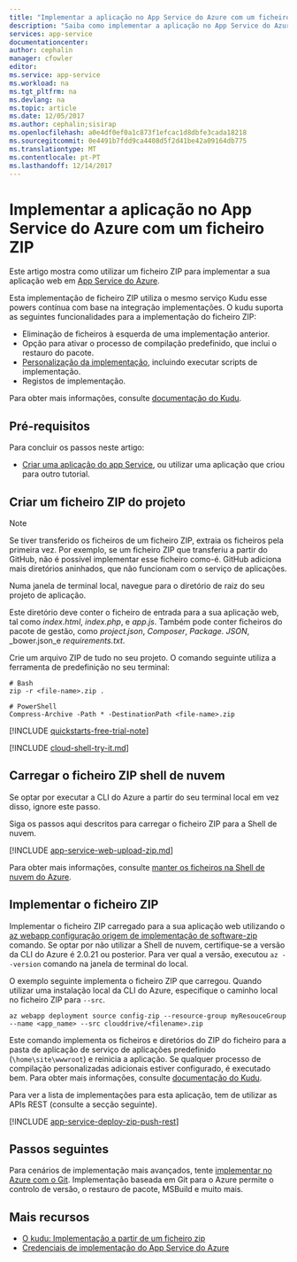 ```yaml
---
title: "Implementar a aplicação no App Service do Azure com um ficheiro ZIP | Microsoft Docs"
description: "Saiba como implementar a aplicação no App Service do Azure com um ficheiro ZIP."
services: app-service
documentationcenter: 
author: cephalin
manager: cfowler
editor: 
ms.service: app-service
ms.workload: na
ms.tgt_pltfrm: na
ms.devlang: na
ms.topic: article
ms.date: 12/05/2017
ms.author: cephalin;sisirap
ms.openlocfilehash: a0e4df0ef0a1c873f1efcac1d8dbfe3cada18218
ms.sourcegitcommit: 0e4491b7fdd9ca4408d5f2d41be42a09164db775
ms.translationtype: MT
ms.contentlocale: pt-PT
ms.lasthandoff: 12/14/2017
---
```

# <a name="deploy-your-app-to-azure-app-service-with-a-zip-file"></a>Implementar a aplicação no App Service do Azure com um ficheiro ZIP

Este artigo mostra como utilizar um ficheiro ZIP para implementar a sua aplicação web em [App Service do Azure](app-service-web-overview.md). 

Esta implementação de ficheiro ZIP utiliza o mesmo serviço Kudu esse powers contínua com base na integração implementações. O kudu suporta as seguintes funcionalidades para a implementação do ficheiro ZIP: 

- Eliminação de ficheiros à esquerda de uma implementação anterior.
- Opção para ativar o processo de compilação predefinido, que inclui o restauro do pacote.
- [Personalização da implementação](https://github.com/projectkudu/kudu/wiki/Configurable-settings#repository-and-deployment-related-settings), incluindo executar scripts de implementação.  
- Registos de implementação. 

Para obter mais informações, consulte [documentação do Kudu](https://github.com/projectkudu/kudu/wiki/Deploying-from-a-zip-file).

## <a name="prerequisites"></a>Pré-requisitos

Para concluir os passos neste artigo:

* [Criar uma aplicação do app Service](/azure/app-service/), ou utilizar uma aplicação que criou para outro tutorial.

## <a name="create-a-project-zip-file"></a>Criar um ficheiro ZIP do projeto

>[!NOTE]
> Se tiver transferido os ficheiros de um ficheiro ZIP, extraia os ficheiros pela primeira vez. Por exemplo, se um ficheiro ZIP que transferiu a partir do GitHub, não é possível implementar esse ficheiro como-é. GitHub adiciona mais diretórios aninhados, que não funcionam com o serviço de aplicações. 
>

Numa janela de terminal local, navegue para o diretório de raiz do seu projeto de aplicação. 

Este diretório deve conter o ficheiro de entrada para a sua aplicação web, tal como _index.html_, _index.php_, e _app.js_. Também pode conter ficheiros do pacote de gestão, como _project.json_, _Composer_, _Package. JSON_, _bower.json_e _requirements.txt_.

Crie um arquivo ZIP de tudo no seu projeto. O comando seguinte utiliza a ferramenta de predefinição no seu terminal:

```
# Bash
zip -r <file-name>.zip .

# PowerShell
Compress-Archive -Path * -DestinationPath <file-name>.zip
``` 

[!INCLUDE [quickstarts-free-trial-note](../../includes/quickstarts-free-trial-note.md)]

[!INCLUDE [cloud-shell-try-it.md](../../includes/cloud-shell-try-it.md)]

## <a name="upload-zip-file-to-cloud-shell"></a>Carregar o ficheiro ZIP shell de nuvem

Se optar por executar a CLI do Azure a partir do seu terminal local em vez disso, ignore este passo.

Siga os passos aqui descritos para carregar o ficheiro ZIP para a Shell de nuvem. 

[!INCLUDE [app-service-web-upload-zip.md](../../includes/app-service-web-upload-zip-no-h.md)]

Para obter mais informações, consulte [manter os ficheiros na Shell de nuvem do Azure](../cloud-shell/persisting-shell-storage.md).

## <a name="deploy-zip-file"></a>Implementar o ficheiro ZIP

Implementar o ficheiro ZIP carregado para a sua aplicação web utilizando o [az webapp configuração origem de implementação de software-zip](/cli/azure/webapp/deployment/source?view=azure-cli-latest#az_webapp_deployment_source_config_zip) comando. Se optar por não utilizar a Shell de nuvem, certifique-se a versão da CLI do Azure é 2.0.21 ou posterior. Para ver qual a versão, executou `az --version` comando na janela de terminal do local. 

O exemplo seguinte implementa o ficheiro ZIP que carregou. Quando utilizar uma instalação local da CLI do Azure, especifique o caminho local no ficheiro ZIP para `--src`.   

```azurecli-interactive
az webapp deployment source config-zip --resource-group myResouceGroup --name <app_name> --src clouddrive/<filename>.zip
```

Este comando implementa os ficheiros e diretórios do ZIP do ficheiro para a pasta de aplicação de serviço de aplicações predefinido (`\home\site\wwwroot`) e reinicia a aplicação. Se qualquer processo de compilação personalizadas adicionais estiver configurado, é executado bem. Para obter mais informações, consulte [documentação do Kudu](https://github.com/projectkudu/kudu/wiki/Deploying-from-a-zip-file).

Para ver a lista de implementações para esta aplicação, tem de utilizar as APIs REST (consulte a secção seguinte). 

[!INCLUDE [app-service-deploy-zip-push-rest](../../includes/app-service-deploy-zip-push-rest.md)]  

## <a name="next-steps"></a>Passos seguintes

Para cenários de implementação mais avançados, tente [implementar no Azure com o Git](app-service-deploy-local-git.md). Implementação baseada em Git para o Azure permite o controlo de versão, o restauro de pacote, MSBuild e muito mais.

## <a name="more-resources"></a>Mais recursos

* [O kudu: Implementação a partir de um ficheiro zip](https://github.com/projectkudu/kudu/wiki/Deploying-from-a-zip-file)
* [Credenciais de implementação do App Service do Azure](app-service-deploy-ftp.md)

